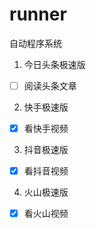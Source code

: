 # runner
自动程序系统

1. 今日头条极速版

- [ ] 阅读头条文章

2. 快手极速版

- [x] 看快手视频

3. 抖音极速版

- [x] 看抖音视频

4. 火山极速版

- [x] 看火山视频




